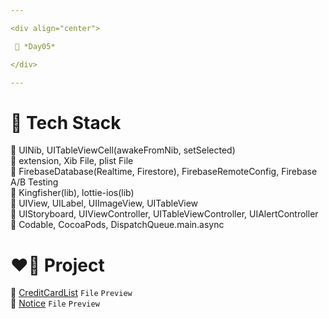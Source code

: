 ```yaml
---

<div align="center">

 💚 *Day05*

</div>

---
```


# 🤖 Tech Stack
🍏 UINib, UITableViewCell(awakeFromNib, setSelected)  
🍏 extension, Xib File, plist File  
🍏 FirebaseDatabase(Realtime, Firestore), FirebaseRemoteConfig, Firebase A/B Testing  
🍏 Kingfisher(lib), lottie-ios(lib)  
🍎 UIView, UILabel, UIImageView, UITableView  
🍎 UIStoryboard, UIViewController, UITableViewController, UIAlertController  
🍎 Codable, CocoaPods, DispatchQueue.main.async  

# ❤️‍🔥 Project
📂 [CreditCardList](https://github.com/DCherish/iOS_N_Swift/tree/main/Day05/CreditCardList) `File` `Preview`  
📁 [Notice](https://github.com/DCherish/iOS_N_Swift/tree/main/Day05/Notice) `File` `Preview`  
